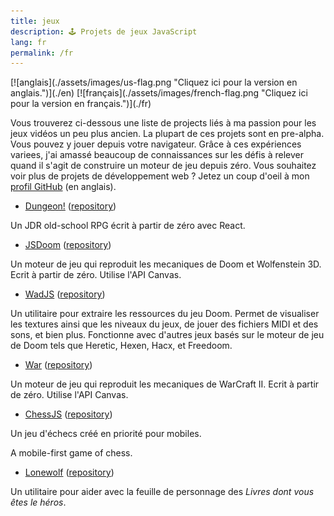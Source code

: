```yaml
---
title: jeux
description: 🕹️ Projets de jeux JavaScript
lang: fr
permalink: /fr
---
```


<span id="flag">
[![anglais](./assets/images/us-flag.png "Cliquez ici pour la version en anglais.")](./en)
[![français](./assets/images/french-flag.png "Cliquez ici pour la version en français.")](./fr)
</span>

Vous trouverez ci-dessous une liste de projects liés à ma passion pour les jeux vidéos un peu plus ancien. La plupart de ces projets sont en pre-alpha. Vous pouvez y jouer depuis votre navigateur. Grâce à ces expériences variees, j'ai amassé beaucoup de connaissances sur les défis à relever quand il s'agit de construire un moteur de jeu depuis zéro. Vous souhaitez voir plus de projets de développement web ? Jetez un coup d'oeil à mon [profil GitHub](https://github.com/yvesgurcan) (en anglais).

- [Dungeon!](https://dungeon.yvesgurcan.com/stable) ([repository](https://github.com/yvesgurcan/dungeon))

Un JDR old-school RPG écrit à partir de zéro avec React.

- [JSDoom](https://doom.yvesgurcan.com) ([repository](https://github.com/yvesgurcan/jsdoom))

Un moteur de jeu qui reproduit les mecaniques de Doom et Wolfenstein 3D. Ecrit à partir de zéro. Utilise l'API Canvas.

- [WadJS](https://wad.yvesgurcan.com) ([repository](https://github.com/yvesgurcan/wadjs))

Un utilitaire pour extraire les ressources du jeu Doom. Permet de visualiser les textures ainsi que les niveaux du jeux, de jouer des fichiers MIDI et des sons, et bien plus. Fonctionne avec d'autres jeux basés sur le moteur de jeu de Doom tels que Heretic, Hexen, Hacx, et Freedoom.

- [War](https://war.yvesgurcan.com) ([repository](https://github.com/yvesgurcan/war))

Un moteur de jeu qui reproduit les mecaniques de WarCraft II. Ecrit à partir de zéro. Utilise l'API Canvas.


- [ChessJS](https://chess.yvesgurcan.com) ([repository](https://github.com/yvesgurcan/chess))

Un jeu d'échecs créé en priorité pour mobiles.

A mobile-first game of chess.

- [Lonewolf](https://lonewolf.yvesgurcan.com/) ([repository](https://github.com/yvesgurcan/lonewolf))

Un utilitaire pour aider avec la feuille de personnage des *Livres dont vous êtes le héros*.
